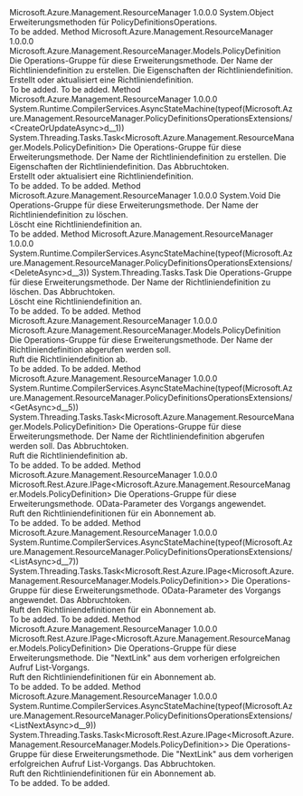 <Type Name="PolicyDefinitionsOperationsExtensions" FullName="Microsoft.Azure.Management.ResourceManager.PolicyDefinitionsOperationsExtensions">
  <TypeSignature Language="C#" Value="public static class PolicyDefinitionsOperationsExtensions" />
  <TypeSignature Language="ILAsm" Value=".class public auto ansi abstract sealed beforefieldinit PolicyDefinitionsOperationsExtensions extends System.Object" />
  <TypeSignature Language="DocId" Value="T:Microsoft.Azure.Management.ResourceManager.PolicyDefinitionsOperationsExtensions" />
  <TypeSignature Language="VB.NET" Value="Public Module PolicyDefinitionsOperationsExtensions" />
  <TypeSignature Language="F#" Value="type PolicyDefinitionsOperationsExtensions = class" />
  <AssemblyInfo>
    <AssemblyName>Microsoft.Azure.Management.ResourceManager</AssemblyName>
    <AssemblyVersion>1.0.0.0</AssemblyVersion>
  </AssemblyInfo>
  <Base>
    <BaseTypeName>System.Object</BaseTypeName>
  </Base>
  <Interfaces />
  <Docs>
    <summary>
            Erweiterungsmethoden für PolicyDefinitionsOperations.
            </summary>
    <remarks>To be added.</remarks>
  </Docs>
  <Members>
    <Member MemberName="CreateOrUpdate">
      <MemberSignature Language="C#" Value="public static Microsoft.Azure.Management.ResourceManager.Models.PolicyDefinition CreateOrUpdate (this Microsoft.Azure.Management.ResourceManager.IPolicyDefinitionsOperations operations, string policyDefinitionName, Microsoft.Azure.Management.ResourceManager.Models.PolicyDefinition parameters);" />
      <MemberSignature Language="ILAsm" Value=".method public static hidebysig class Microsoft.Azure.Management.ResourceManager.Models.PolicyDefinition CreateOrUpdate(class Microsoft.Azure.Management.ResourceManager.IPolicyDefinitionsOperations operations, string policyDefinitionName, class Microsoft.Azure.Management.ResourceManager.Models.PolicyDefinition parameters) cil managed" />
      <MemberSignature Language="DocId" Value="M:Microsoft.Azure.Management.ResourceManager.PolicyDefinitionsOperationsExtensions.CreateOrUpdate(Microsoft.Azure.Management.ResourceManager.IPolicyDefinitionsOperations,System.String,Microsoft.Azure.Management.ResourceManager.Models.PolicyDefinition)" />
      <MemberSignature Language="VB.NET" Value="&lt;Extension()&gt;&#xA;Public Function CreateOrUpdate (operations As IPolicyDefinitionsOperations, policyDefinitionName As String, parameters As PolicyDefinition) As PolicyDefinition" />
      <MemberSignature Language="F#" Value="static member CreateOrUpdate : Microsoft.Azure.Management.ResourceManager.IPolicyDefinitionsOperations * string * Microsoft.Azure.Management.ResourceManager.Models.PolicyDefinition -&gt; Microsoft.Azure.Management.ResourceManager.Models.PolicyDefinition" Usage="Microsoft.Azure.Management.ResourceManager.PolicyDefinitionsOperationsExtensions.CreateOrUpdate (operations, policyDefinitionName, parameters)" />
      <MemberType>Method</MemberType>
      <AssemblyInfo>
        <AssemblyName>Microsoft.Azure.Management.ResourceManager</AssemblyName>
        <AssemblyVersion>1.0.0.0</AssemblyVersion>
      </AssemblyInfo>
      <ReturnValue>
        <ReturnType>Microsoft.Azure.Management.ResourceManager.Models.PolicyDefinition</ReturnType>
      </ReturnValue>
      <Parameters>
        <Parameter Name="operations" Type="Microsoft.Azure.Management.ResourceManager.IPolicyDefinitionsOperations" RefType="this" />
        <Parameter Name="policyDefinitionName" Type="System.String" />
        <Parameter Name="parameters" Type="Microsoft.Azure.Management.ResourceManager.Models.PolicyDefinition" />
      </Parameters>
      <Docs>
        <param name="operations">
            Die Operations-Gruppe für diese Erweiterungsmethode.
            </param>
        <param name="policyDefinitionName">
            Der Name der Richtliniendefinition zu erstellen.
            </param>
        <param name="parameters">
            Die Eigenschaften der Richtliniendefinition.
            </param>
        <summary>
            Erstellt oder aktualisiert eine Richtliniendefinition.
            </summary>
        <returns>To be added.</returns>
        <remarks>To be added.</remarks>
      </Docs>
    </Member>
    <Member MemberName="CreateOrUpdateAsync">
      <MemberSignature Language="C#" Value="public static System.Threading.Tasks.Task&lt;Microsoft.Azure.Management.ResourceManager.Models.PolicyDefinition&gt; CreateOrUpdateAsync (this Microsoft.Azure.Management.ResourceManager.IPolicyDefinitionsOperations operations, string policyDefinitionName, Microsoft.Azure.Management.ResourceManager.Models.PolicyDefinition parameters, System.Threading.CancellationToken cancellationToken = null);" />
      <MemberSignature Language="ILAsm" Value=".method public static hidebysig class System.Threading.Tasks.Task`1&lt;class Microsoft.Azure.Management.ResourceManager.Models.PolicyDefinition&gt; CreateOrUpdateAsync(class Microsoft.Azure.Management.ResourceManager.IPolicyDefinitionsOperations operations, string policyDefinitionName, class Microsoft.Azure.Management.ResourceManager.Models.PolicyDefinition parameters, valuetype System.Threading.CancellationToken cancellationToken) cil managed" />
      <MemberSignature Language="DocId" Value="M:Microsoft.Azure.Management.ResourceManager.PolicyDefinitionsOperationsExtensions.CreateOrUpdateAsync(Microsoft.Azure.Management.ResourceManager.IPolicyDefinitionsOperations,System.String,Microsoft.Azure.Management.ResourceManager.Models.PolicyDefinition,System.Threading.CancellationToken)" />
      <MemberSignature Language="F#" Value="static member CreateOrUpdateAsync : Microsoft.Azure.Management.ResourceManager.IPolicyDefinitionsOperations * string * Microsoft.Azure.Management.ResourceManager.Models.PolicyDefinition * System.Threading.CancellationToken -&gt; System.Threading.Tasks.Task&lt;Microsoft.Azure.Management.ResourceManager.Models.PolicyDefinition&gt;" Usage="Microsoft.Azure.Management.ResourceManager.PolicyDefinitionsOperationsExtensions.CreateOrUpdateAsync (operations, policyDefinitionName, parameters, cancellationToken)" />
      <MemberType>Method</MemberType>
      <AssemblyInfo>
        <AssemblyName>Microsoft.Azure.Management.ResourceManager</AssemblyName>
        <AssemblyVersion>1.0.0.0</AssemblyVersion>
      </AssemblyInfo>
      <Attributes>
        <Attribute>
          <AttributeName>System.Runtime.CompilerServices.AsyncStateMachine(typeof(Microsoft.Azure.Management.ResourceManager.PolicyDefinitionsOperationsExtensions/&lt;CreateOrUpdateAsync&gt;d__1))</AttributeName>
        </Attribute>
      </Attributes>
      <ReturnValue>
        <ReturnType>System.Threading.Tasks.Task&lt;Microsoft.Azure.Management.ResourceManager.Models.PolicyDefinition&gt;</ReturnType>
      </ReturnValue>
      <Parameters>
        <Parameter Name="operations" Type="Microsoft.Azure.Management.ResourceManager.IPolicyDefinitionsOperations" RefType="this" />
        <Parameter Name="policyDefinitionName" Type="System.String" />
        <Parameter Name="parameters" Type="Microsoft.Azure.Management.ResourceManager.Models.PolicyDefinition" />
        <Parameter Name="cancellationToken" Type="System.Threading.CancellationToken" />
      </Parameters>
      <Docs>
        <param name="operations">
            Die Operations-Gruppe für diese Erweiterungsmethode.
            </param>
        <param name="policyDefinitionName">
            Der Name der Richtliniendefinition zu erstellen.
            </param>
        <param name="parameters">
            Die Eigenschaften der Richtliniendefinition.
            </param>
        <param name="cancellationToken">
            Das Abbruchtoken.
            </param>
        <summary>
            Erstellt oder aktualisiert eine Richtliniendefinition.
            </summary>
        <returns>To be added.</returns>
        <remarks>To be added.</remarks>
      </Docs>
    </Member>
    <Member MemberName="Delete">
      <MemberSignature Language="C#" Value="public static void Delete (this Microsoft.Azure.Management.ResourceManager.IPolicyDefinitionsOperations operations, string policyDefinitionName);" />
      <MemberSignature Language="ILAsm" Value=".method public static hidebysig void Delete(class Microsoft.Azure.Management.ResourceManager.IPolicyDefinitionsOperations operations, string policyDefinitionName) cil managed" />
      <MemberSignature Language="DocId" Value="M:Microsoft.Azure.Management.ResourceManager.PolicyDefinitionsOperationsExtensions.Delete(Microsoft.Azure.Management.ResourceManager.IPolicyDefinitionsOperations,System.String)" />
      <MemberSignature Language="VB.NET" Value="&lt;Extension()&gt;&#xA;Public Sub Delete (operations As IPolicyDefinitionsOperations, policyDefinitionName As String)" />
      <MemberSignature Language="F#" Value="static member Delete : Microsoft.Azure.Management.ResourceManager.IPolicyDefinitionsOperations * string -&gt; unit" Usage="Microsoft.Azure.Management.ResourceManager.PolicyDefinitionsOperationsExtensions.Delete (operations, policyDefinitionName)" />
      <MemberType>Method</MemberType>
      <AssemblyInfo>
        <AssemblyName>Microsoft.Azure.Management.ResourceManager</AssemblyName>
        <AssemblyVersion>1.0.0.0</AssemblyVersion>
      </AssemblyInfo>
      <ReturnValue>
        <ReturnType>System.Void</ReturnType>
      </ReturnValue>
      <Parameters>
        <Parameter Name="operations" Type="Microsoft.Azure.Management.ResourceManager.IPolicyDefinitionsOperations" RefType="this" />
        <Parameter Name="policyDefinitionName" Type="System.String" />
      </Parameters>
      <Docs>
        <param name="operations">
            Die Operations-Gruppe für diese Erweiterungsmethode.
            </param>
        <param name="policyDefinitionName">
            Der Name der Richtliniendefinition zu löschen.
            </param>
        <summary>
            Löscht eine Richtliniendefinition an.
            </summary>
        <remarks>To be added.</remarks>
      </Docs>
    </Member>
    <Member MemberName="DeleteAsync">
      <MemberSignature Language="C#" Value="public static System.Threading.Tasks.Task DeleteAsync (this Microsoft.Azure.Management.ResourceManager.IPolicyDefinitionsOperations operations, string policyDefinitionName, System.Threading.CancellationToken cancellationToken = null);" />
      <MemberSignature Language="ILAsm" Value=".method public static hidebysig class System.Threading.Tasks.Task DeleteAsync(class Microsoft.Azure.Management.ResourceManager.IPolicyDefinitionsOperations operations, string policyDefinitionName, valuetype System.Threading.CancellationToken cancellationToken) cil managed" />
      <MemberSignature Language="DocId" Value="M:Microsoft.Azure.Management.ResourceManager.PolicyDefinitionsOperationsExtensions.DeleteAsync(Microsoft.Azure.Management.ResourceManager.IPolicyDefinitionsOperations,System.String,System.Threading.CancellationToken)" />
      <MemberSignature Language="F#" Value="static member DeleteAsync : Microsoft.Azure.Management.ResourceManager.IPolicyDefinitionsOperations * string * System.Threading.CancellationToken -&gt; System.Threading.Tasks.Task" Usage="Microsoft.Azure.Management.ResourceManager.PolicyDefinitionsOperationsExtensions.DeleteAsync (operations, policyDefinitionName, cancellationToken)" />
      <MemberType>Method</MemberType>
      <AssemblyInfo>
        <AssemblyName>Microsoft.Azure.Management.ResourceManager</AssemblyName>
        <AssemblyVersion>1.0.0.0</AssemblyVersion>
      </AssemblyInfo>
      <Attributes>
        <Attribute>
          <AttributeName>System.Runtime.CompilerServices.AsyncStateMachine(typeof(Microsoft.Azure.Management.ResourceManager.PolicyDefinitionsOperationsExtensions/&lt;DeleteAsync&gt;d__3))</AttributeName>
        </Attribute>
      </Attributes>
      <ReturnValue>
        <ReturnType>System.Threading.Tasks.Task</ReturnType>
      </ReturnValue>
      <Parameters>
        <Parameter Name="operations" Type="Microsoft.Azure.Management.ResourceManager.IPolicyDefinitionsOperations" RefType="this" />
        <Parameter Name="policyDefinitionName" Type="System.String" />
        <Parameter Name="cancellationToken" Type="System.Threading.CancellationToken" />
      </Parameters>
      <Docs>
        <param name="operations">
            Die Operations-Gruppe für diese Erweiterungsmethode.
            </param>
        <param name="policyDefinitionName">
            Der Name der Richtliniendefinition zu löschen.
            </param>
        <param name="cancellationToken">
            Das Abbruchtoken.
            </param>
        <summary>
            Löscht eine Richtliniendefinition an.
            </summary>
        <returns>To be added.</returns>
        <remarks>To be added.</remarks>
      </Docs>
    </Member>
    <Member MemberName="Get">
      <MemberSignature Language="C#" Value="public static Microsoft.Azure.Management.ResourceManager.Models.PolicyDefinition Get (this Microsoft.Azure.Management.ResourceManager.IPolicyDefinitionsOperations operations, string policyDefinitionName);" />
      <MemberSignature Language="ILAsm" Value=".method public static hidebysig class Microsoft.Azure.Management.ResourceManager.Models.PolicyDefinition Get(class Microsoft.Azure.Management.ResourceManager.IPolicyDefinitionsOperations operations, string policyDefinitionName) cil managed" />
      <MemberSignature Language="DocId" Value="M:Microsoft.Azure.Management.ResourceManager.PolicyDefinitionsOperationsExtensions.Get(Microsoft.Azure.Management.ResourceManager.IPolicyDefinitionsOperations,System.String)" />
      <MemberSignature Language="VB.NET" Value="&lt;Extension()&gt;&#xA;Public Function Get (operations As IPolicyDefinitionsOperations, policyDefinitionName As String) As PolicyDefinition" />
      <MemberSignature Language="F#" Value="static member Get : Microsoft.Azure.Management.ResourceManager.IPolicyDefinitionsOperations * string -&gt; Microsoft.Azure.Management.ResourceManager.Models.PolicyDefinition" Usage="Microsoft.Azure.Management.ResourceManager.PolicyDefinitionsOperationsExtensions.Get (operations, policyDefinitionName)" />
      <MemberType>Method</MemberType>
      <AssemblyInfo>
        <AssemblyName>Microsoft.Azure.Management.ResourceManager</AssemblyName>
        <AssemblyVersion>1.0.0.0</AssemblyVersion>
      </AssemblyInfo>
      <ReturnValue>
        <ReturnType>Microsoft.Azure.Management.ResourceManager.Models.PolicyDefinition</ReturnType>
      </ReturnValue>
      <Parameters>
        <Parameter Name="operations" Type="Microsoft.Azure.Management.ResourceManager.IPolicyDefinitionsOperations" RefType="this" />
        <Parameter Name="policyDefinitionName" Type="System.String" />
      </Parameters>
      <Docs>
        <param name="operations">
            Die Operations-Gruppe für diese Erweiterungsmethode.
            </param>
        <param name="policyDefinitionName">
            Der Name der Richtliniendefinition abgerufen werden soll.
            </param>
        <summary>
            Ruft die Richtliniendefinition ab.
            </summary>
        <returns>To be added.</returns>
        <remarks>To be added.</remarks>
      </Docs>
    </Member>
    <Member MemberName="GetAsync">
      <MemberSignature Language="C#" Value="public static System.Threading.Tasks.Task&lt;Microsoft.Azure.Management.ResourceManager.Models.PolicyDefinition&gt; GetAsync (this Microsoft.Azure.Management.ResourceManager.IPolicyDefinitionsOperations operations, string policyDefinitionName, System.Threading.CancellationToken cancellationToken = null);" />
      <MemberSignature Language="ILAsm" Value=".method public static hidebysig class System.Threading.Tasks.Task`1&lt;class Microsoft.Azure.Management.ResourceManager.Models.PolicyDefinition&gt; GetAsync(class Microsoft.Azure.Management.ResourceManager.IPolicyDefinitionsOperations operations, string policyDefinitionName, valuetype System.Threading.CancellationToken cancellationToken) cil managed" />
      <MemberSignature Language="DocId" Value="M:Microsoft.Azure.Management.ResourceManager.PolicyDefinitionsOperationsExtensions.GetAsync(Microsoft.Azure.Management.ResourceManager.IPolicyDefinitionsOperations,System.String,System.Threading.CancellationToken)" />
      <MemberSignature Language="F#" Value="static member GetAsync : Microsoft.Azure.Management.ResourceManager.IPolicyDefinitionsOperations * string * System.Threading.CancellationToken -&gt; System.Threading.Tasks.Task&lt;Microsoft.Azure.Management.ResourceManager.Models.PolicyDefinition&gt;" Usage="Microsoft.Azure.Management.ResourceManager.PolicyDefinitionsOperationsExtensions.GetAsync (operations, policyDefinitionName, cancellationToken)" />
      <MemberType>Method</MemberType>
      <AssemblyInfo>
        <AssemblyName>Microsoft.Azure.Management.ResourceManager</AssemblyName>
        <AssemblyVersion>1.0.0.0</AssemblyVersion>
      </AssemblyInfo>
      <Attributes>
        <Attribute>
          <AttributeName>System.Runtime.CompilerServices.AsyncStateMachine(typeof(Microsoft.Azure.Management.ResourceManager.PolicyDefinitionsOperationsExtensions/&lt;GetAsync&gt;d__5))</AttributeName>
        </Attribute>
      </Attributes>
      <ReturnValue>
        <ReturnType>System.Threading.Tasks.Task&lt;Microsoft.Azure.Management.ResourceManager.Models.PolicyDefinition&gt;</ReturnType>
      </ReturnValue>
      <Parameters>
        <Parameter Name="operations" Type="Microsoft.Azure.Management.ResourceManager.IPolicyDefinitionsOperations" RefType="this" />
        <Parameter Name="policyDefinitionName" Type="System.String" />
        <Parameter Name="cancellationToken" Type="System.Threading.CancellationToken" />
      </Parameters>
      <Docs>
        <param name="operations">
            Die Operations-Gruppe für diese Erweiterungsmethode.
            </param>
        <param name="policyDefinitionName">
            Der Name der Richtliniendefinition abgerufen werden soll.
            </param>
        <param name="cancellationToken">
            Das Abbruchtoken.
            </param>
        <summary>
            Ruft die Richtliniendefinition ab.
            </summary>
        <returns>To be added.</returns>
        <remarks>To be added.</remarks>
      </Docs>
    </Member>
    <Member MemberName="List">
      <MemberSignature Language="C#" Value="public static Microsoft.Rest.Azure.IPage&lt;Microsoft.Azure.Management.ResourceManager.Models.PolicyDefinition&gt; List (this Microsoft.Azure.Management.ResourceManager.IPolicyDefinitionsOperations operations, Microsoft.Rest.Azure.OData.ODataQuery&lt;Microsoft.Azure.Management.ResourceManager.Models.PolicyDefinition&gt; odataQuery = null);" />
      <MemberSignature Language="ILAsm" Value=".method public static hidebysig class Microsoft.Rest.Azure.IPage`1&lt;class Microsoft.Azure.Management.ResourceManager.Models.PolicyDefinition&gt; List(class Microsoft.Azure.Management.ResourceManager.IPolicyDefinitionsOperations operations, class Microsoft.Rest.Azure.OData.ODataQuery`1&lt;class Microsoft.Azure.Management.ResourceManager.Models.PolicyDefinition&gt; odataQuery) cil managed" />
      <MemberSignature Language="DocId" Value="M:Microsoft.Azure.Management.ResourceManager.PolicyDefinitionsOperationsExtensions.List(Microsoft.Azure.Management.ResourceManager.IPolicyDefinitionsOperations,Microsoft.Rest.Azure.OData.ODataQuery{Microsoft.Azure.Management.ResourceManager.Models.PolicyDefinition})" />
      <MemberSignature Language="VB.NET" Value="&lt;Extension()&gt;&#xA;Public Function List (operations As IPolicyDefinitionsOperations, Optional odataQuery As ODataQuery(Of PolicyDefinition) = null) As IPage(Of PolicyDefinition)" />
      <MemberSignature Language="F#" Value="static member List : Microsoft.Azure.Management.ResourceManager.IPolicyDefinitionsOperations * Microsoft.Rest.Azure.OData.ODataQuery&lt;Microsoft.Azure.Management.ResourceManager.Models.PolicyDefinition&gt; -&gt; Microsoft.Rest.Azure.IPage&lt;Microsoft.Azure.Management.ResourceManager.Models.PolicyDefinition&gt;" Usage="Microsoft.Azure.Management.ResourceManager.PolicyDefinitionsOperationsExtensions.List (operations, odataQuery)" />
      <MemberType>Method</MemberType>
      <AssemblyInfo>
        <AssemblyName>Microsoft.Azure.Management.ResourceManager</AssemblyName>
        <AssemblyVersion>1.0.0.0</AssemblyVersion>
      </AssemblyInfo>
      <ReturnValue>
        <ReturnType>Microsoft.Rest.Azure.IPage&lt;Microsoft.Azure.Management.ResourceManager.Models.PolicyDefinition&gt;</ReturnType>
      </ReturnValue>
      <Parameters>
        <Parameter Name="operations" Type="Microsoft.Azure.Management.ResourceManager.IPolicyDefinitionsOperations" RefType="this" />
        <Parameter Name="odataQuery" Type="Microsoft.Rest.Azure.OData.ODataQuery&lt;Microsoft.Azure.Management.ResourceManager.Models.PolicyDefinition&gt;" />
      </Parameters>
      <Docs>
        <param name="operations">
            Die Operations-Gruppe für diese Erweiterungsmethode.
            </param>
        <param name="odataQuery">
            OData-Parameter des Vorgangs angewendet.
            </param>
        <summary>
            Ruft den Richtliniendefinitionen für ein Abonnement ab.
            </summary>
        <returns>To be added.</returns>
        <remarks>To be added.</remarks>
      </Docs>
    </Member>
    <Member MemberName="ListAsync">
      <MemberSignature Language="C#" Value="public static System.Threading.Tasks.Task&lt;Microsoft.Rest.Azure.IPage&lt;Microsoft.Azure.Management.ResourceManager.Models.PolicyDefinition&gt;&gt; ListAsync (this Microsoft.Azure.Management.ResourceManager.IPolicyDefinitionsOperations operations, Microsoft.Rest.Azure.OData.ODataQuery&lt;Microsoft.Azure.Management.ResourceManager.Models.PolicyDefinition&gt; odataQuery = null, System.Threading.CancellationToken cancellationToken = null);" />
      <MemberSignature Language="ILAsm" Value=".method public static hidebysig class System.Threading.Tasks.Task`1&lt;class Microsoft.Rest.Azure.IPage`1&lt;class Microsoft.Azure.Management.ResourceManager.Models.PolicyDefinition&gt;&gt; ListAsync(class Microsoft.Azure.Management.ResourceManager.IPolicyDefinitionsOperations operations, class Microsoft.Rest.Azure.OData.ODataQuery`1&lt;class Microsoft.Azure.Management.ResourceManager.Models.PolicyDefinition&gt; odataQuery, valuetype System.Threading.CancellationToken cancellationToken) cil managed" />
      <MemberSignature Language="DocId" Value="M:Microsoft.Azure.Management.ResourceManager.PolicyDefinitionsOperationsExtensions.ListAsync(Microsoft.Azure.Management.ResourceManager.IPolicyDefinitionsOperations,Microsoft.Rest.Azure.OData.ODataQuery{Microsoft.Azure.Management.ResourceManager.Models.PolicyDefinition},System.Threading.CancellationToken)" />
      <MemberSignature Language="F#" Value="static member ListAsync : Microsoft.Azure.Management.ResourceManager.IPolicyDefinitionsOperations * Microsoft.Rest.Azure.OData.ODataQuery&lt;Microsoft.Azure.Management.ResourceManager.Models.PolicyDefinition&gt; * System.Threading.CancellationToken -&gt; System.Threading.Tasks.Task&lt;Microsoft.Rest.Azure.IPage&lt;Microsoft.Azure.Management.ResourceManager.Models.PolicyDefinition&gt;&gt;" Usage="Microsoft.Azure.Management.ResourceManager.PolicyDefinitionsOperationsExtensions.ListAsync (operations, odataQuery, cancellationToken)" />
      <MemberType>Method</MemberType>
      <AssemblyInfo>
        <AssemblyName>Microsoft.Azure.Management.ResourceManager</AssemblyName>
        <AssemblyVersion>1.0.0.0</AssemblyVersion>
      </AssemblyInfo>
      <Attributes>
        <Attribute>
          <AttributeName>System.Runtime.CompilerServices.AsyncStateMachine(typeof(Microsoft.Azure.Management.ResourceManager.PolicyDefinitionsOperationsExtensions/&lt;ListAsync&gt;d__7))</AttributeName>
        </Attribute>
      </Attributes>
      <ReturnValue>
        <ReturnType>System.Threading.Tasks.Task&lt;Microsoft.Rest.Azure.IPage&lt;Microsoft.Azure.Management.ResourceManager.Models.PolicyDefinition&gt;&gt;</ReturnType>
      </ReturnValue>
      <Parameters>
        <Parameter Name="operations" Type="Microsoft.Azure.Management.ResourceManager.IPolicyDefinitionsOperations" RefType="this" />
        <Parameter Name="odataQuery" Type="Microsoft.Rest.Azure.OData.ODataQuery&lt;Microsoft.Azure.Management.ResourceManager.Models.PolicyDefinition&gt;" />
        <Parameter Name="cancellationToken" Type="System.Threading.CancellationToken" />
      </Parameters>
      <Docs>
        <param name="operations">
            Die Operations-Gruppe für diese Erweiterungsmethode.
            </param>
        <param name="odataQuery">
            OData-Parameter des Vorgangs angewendet.
            </param>
        <param name="cancellationToken">
            Das Abbruchtoken.
            </param>
        <summary>
            Ruft den Richtliniendefinitionen für ein Abonnement ab.
            </summary>
        <returns>To be added.</returns>
        <remarks>To be added.</remarks>
      </Docs>
    </Member>
    <Member MemberName="ListNext">
      <MemberSignature Language="C#" Value="public static Microsoft.Rest.Azure.IPage&lt;Microsoft.Azure.Management.ResourceManager.Models.PolicyDefinition&gt; ListNext (this Microsoft.Azure.Management.ResourceManager.IPolicyDefinitionsOperations operations, string nextPageLink);" />
      <MemberSignature Language="ILAsm" Value=".method public static hidebysig class Microsoft.Rest.Azure.IPage`1&lt;class Microsoft.Azure.Management.ResourceManager.Models.PolicyDefinition&gt; ListNext(class Microsoft.Azure.Management.ResourceManager.IPolicyDefinitionsOperations operations, string nextPageLink) cil managed" />
      <MemberSignature Language="DocId" Value="M:Microsoft.Azure.Management.ResourceManager.PolicyDefinitionsOperationsExtensions.ListNext(Microsoft.Azure.Management.ResourceManager.IPolicyDefinitionsOperations,System.String)" />
      <MemberSignature Language="VB.NET" Value="&lt;Extension()&gt;&#xA;Public Function ListNext (operations As IPolicyDefinitionsOperations, nextPageLink As String) As IPage(Of PolicyDefinition)" />
      <MemberSignature Language="F#" Value="static member ListNext : Microsoft.Azure.Management.ResourceManager.IPolicyDefinitionsOperations * string -&gt; Microsoft.Rest.Azure.IPage&lt;Microsoft.Azure.Management.ResourceManager.Models.PolicyDefinition&gt;" Usage="Microsoft.Azure.Management.ResourceManager.PolicyDefinitionsOperationsExtensions.ListNext (operations, nextPageLink)" />
      <MemberType>Method</MemberType>
      <AssemblyInfo>
        <AssemblyName>Microsoft.Azure.Management.ResourceManager</AssemblyName>
        <AssemblyVersion>1.0.0.0</AssemblyVersion>
      </AssemblyInfo>
      <ReturnValue>
        <ReturnType>Microsoft.Rest.Azure.IPage&lt;Microsoft.Azure.Management.ResourceManager.Models.PolicyDefinition&gt;</ReturnType>
      </ReturnValue>
      <Parameters>
        <Parameter Name="operations" Type="Microsoft.Azure.Management.ResourceManager.IPolicyDefinitionsOperations" RefType="this" />
        <Parameter Name="nextPageLink" Type="System.String" />
      </Parameters>
      <Docs>
        <param name="operations">
            Die Operations-Gruppe für diese Erweiterungsmethode.
            </param>
        <param name="nextPageLink">
            Die "NextLink" aus dem vorherigen erfolgreichen Aufruf List-Vorgangs.
            </param>
        <summary>
            Ruft den Richtliniendefinitionen für ein Abonnement ab.
            </summary>
        <returns>To be added.</returns>
        <remarks>To be added.</remarks>
      </Docs>
    </Member>
    <Member MemberName="ListNextAsync">
      <MemberSignature Language="C#" Value="public static System.Threading.Tasks.Task&lt;Microsoft.Rest.Azure.IPage&lt;Microsoft.Azure.Management.ResourceManager.Models.PolicyDefinition&gt;&gt; ListNextAsync (this Microsoft.Azure.Management.ResourceManager.IPolicyDefinitionsOperations operations, string nextPageLink, System.Threading.CancellationToken cancellationToken = null);" />
      <MemberSignature Language="ILAsm" Value=".method public static hidebysig class System.Threading.Tasks.Task`1&lt;class Microsoft.Rest.Azure.IPage`1&lt;class Microsoft.Azure.Management.ResourceManager.Models.PolicyDefinition&gt;&gt; ListNextAsync(class Microsoft.Azure.Management.ResourceManager.IPolicyDefinitionsOperations operations, string nextPageLink, valuetype System.Threading.CancellationToken cancellationToken) cil managed" />
      <MemberSignature Language="DocId" Value="M:Microsoft.Azure.Management.ResourceManager.PolicyDefinitionsOperationsExtensions.ListNextAsync(Microsoft.Azure.Management.ResourceManager.IPolicyDefinitionsOperations,System.String,System.Threading.CancellationToken)" />
      <MemberSignature Language="F#" Value="static member ListNextAsync : Microsoft.Azure.Management.ResourceManager.IPolicyDefinitionsOperations * string * System.Threading.CancellationToken -&gt; System.Threading.Tasks.Task&lt;Microsoft.Rest.Azure.IPage&lt;Microsoft.Azure.Management.ResourceManager.Models.PolicyDefinition&gt;&gt;" Usage="Microsoft.Azure.Management.ResourceManager.PolicyDefinitionsOperationsExtensions.ListNextAsync (operations, nextPageLink, cancellationToken)" />
      <MemberType>Method</MemberType>
      <AssemblyInfo>
        <AssemblyName>Microsoft.Azure.Management.ResourceManager</AssemblyName>
        <AssemblyVersion>1.0.0.0</AssemblyVersion>
      </AssemblyInfo>
      <Attributes>
        <Attribute>
          <AttributeName>System.Runtime.CompilerServices.AsyncStateMachine(typeof(Microsoft.Azure.Management.ResourceManager.PolicyDefinitionsOperationsExtensions/&lt;ListNextAsync&gt;d__9))</AttributeName>
        </Attribute>
      </Attributes>
      <ReturnValue>
        <ReturnType>System.Threading.Tasks.Task&lt;Microsoft.Rest.Azure.IPage&lt;Microsoft.Azure.Management.ResourceManager.Models.PolicyDefinition&gt;&gt;</ReturnType>
      </ReturnValue>
      <Parameters>
        <Parameter Name="operations" Type="Microsoft.Azure.Management.ResourceManager.IPolicyDefinitionsOperations" RefType="this" />
        <Parameter Name="nextPageLink" Type="System.String" />
        <Parameter Name="cancellationToken" Type="System.Threading.CancellationToken" />
      </Parameters>
      <Docs>
        <param name="operations">
            Die Operations-Gruppe für diese Erweiterungsmethode.
            </param>
        <param name="nextPageLink">
            Die "NextLink" aus dem vorherigen erfolgreichen Aufruf List-Vorgangs.
            </param>
        <param name="cancellationToken">
            Das Abbruchtoken.
            </param>
        <summary>
            Ruft den Richtliniendefinitionen für ein Abonnement ab.
            </summary>
        <returns>To be added.</returns>
        <remarks>To be added.</remarks>
      </Docs>
    </Member>
  </Members>
</Type>